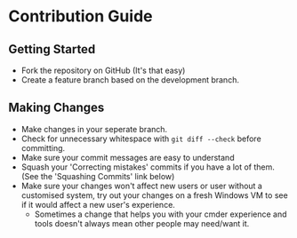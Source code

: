 # Contribution Guide

## Getting Started

* Fork the repository on GitHub (It's that easy)
* Create a feature branch based on the development branch.

## Making Changes

* Make changes in your seperate branch.
* Check for unnecessary whitespace with `git diff --check` before committing.
* Make sure your commit messages are easy to understand
* Squash your 'Correcting mistakes' commits if you have a lot of them. (See the 'Squashing Commits' link below)
* Make sure your changes won't affect new users or user without a customised system, try out your changes on a fresh Windows VM to see if it would affect a new user's experience.
  * Sometimes a change that helps you with your cmder experience and tools doesn't always mean other people may need/want it.